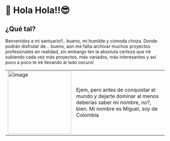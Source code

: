 # 🥸 Hola Hola!!😎
## ¿Qué tal? <br>
Benvenidos a mi santuario!!.. bueno, mi humilde y cómoda choza. Donde podrán disfrutar de... bueno, aún me falta archivar muchos proyectos profesionales en realidad, sin embargo
ten la absoluta certeza que iré subiendo cada vez más proyectos, más variados, más interesantes y así poco a poco te iré llevando al lado oscuro! <br>
<table>
  <tr>
    <td>
      <img src="https://github.com/user-attachments/assets/889fad8d-362f-4a79-925d-409da55b426a" alt="image" width="200" height="200">
    </td>
    <td>
     Ejem, pero antes de conquistar el mundo y dejarte dominar al menos deberías saber mi nombre, no?, bien. Mi nombre es Miguel, soy de Colombia 
    </td>
  </tr>
</table>
